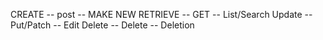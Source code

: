 CREATE -- post -- MAKE NEW
RETRIEVE -- GET -- List/Search
Update -- Put/Patch -- Edit
Delete -- Delete -- Deletion